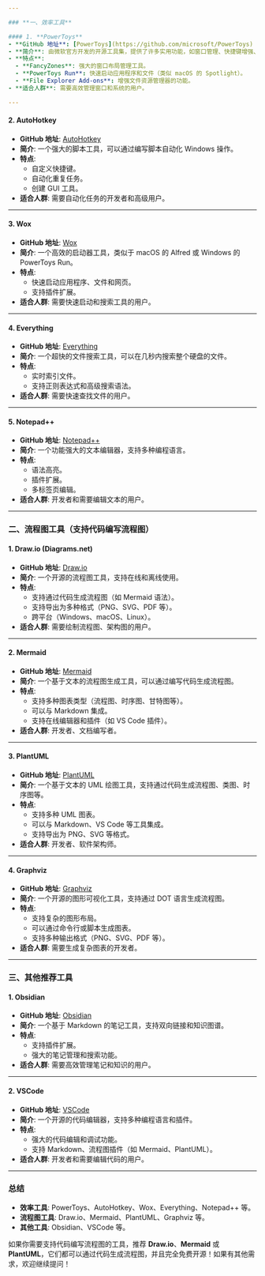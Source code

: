 ```yaml
---

### **一、效率工具**

#### 1. **PowerToys**
- **GitHub 地址**: [PowerToys](https://github.com/microsoft/PowerToys)
- **简介**: 由微软官方开发的开源工具集，提供了许多实用功能，如窗口管理、快捷键增强、文件重命名、颜色选择器等。
- **特点**:
  - **FancyZones**: 强大的窗口布局管理工具。
  - **PowerToys Run**: 快速启动应用程序和文件（类似 macOS 的 Spotlight）。
  - **File Explorer Add-ons**: 增强文件资源管理器的功能。
- **适合人群**: 需要高效管理窗口和系统的用户。

---
```


#### 2. **AutoHotkey**
- **GitHub 地址**: [AutoHotkey](https://github.com/AutoHotkey/AutoHotkey)
- **简介**: 一个强大的脚本工具，可以通过编写脚本自动化 Windows 操作。
- **特点**:
  - 自定义快捷键。
  - 自动化重复任务。
  - 创建 GUI 工具。
- **适合人群**: 需要自动化任务的开发者和高级用户。

---

#### 3. **Wox**
- **GitHub 地址**: [Wox](https://github.com/Wox-launcher/Wox)
- **简介**: 一个高效的启动器工具，类似于 macOS 的 Alfred 或 Windows 的 PowerToys Run。
- **特点**:
  - 快速启动应用程序、文件和网页。
  - 支持插件扩展。
- **适合人群**: 需要快速启动和搜索工具的用户。

---

#### 4. **Everything**
- **GitHub 地址**: [Everything](https://github.com/voidtools/Everything)
- **简介**: 一个超快的文件搜索工具，可以在几秒内搜索整个硬盘的文件。
- **特点**:
  - 实时索引文件。
  - 支持正则表达式和高级搜索语法。
- **适合人群**: 需要快速查找文件的用户。

---

#### 5. **Notepad++**
- **GitHub 地址**: [Notepad++](https://github.com/notepad-plus-plus/notepad-plus-plus)
- **简介**: 一个功能强大的文本编辑器，支持多种编程语言。
- **特点**:
  - 语法高亮。
  - 插件扩展。
  - 多标签页编辑。
- **适合人群**: 开发者和需要编辑文本的用户。

---

### **二、流程图工具（支持代码编写流程图）**

#### 1. **Draw.io (Diagrams.net)**
- **GitHub 地址**: [Draw.io](https://github.com/jgraph/drawio)
- **简介**: 一个开源的流程图工具，支持在线和离线使用。
- **特点**:
  - 支持通过代码生成流程图（如 Mermaid 语法）。
  - 支持导出为多种格式（PNG、SVG、PDF 等）。
  - 跨平台（Windows、macOS、Linux）。
- **适合人群**: 需要绘制流程图、架构图的用户。

---

#### 2. **Mermaid**
- **GitHub 地址**: [Mermaid](https://github.com/mermaid-js/mermaid)
- **简介**: 一个基于文本的流程图生成工具，可以通过编写代码生成流程图。
- **特点**:
  - 支持多种图表类型（流程图、时序图、甘特图等）。
  - 可以与 Markdown 集成。
  - 支持在线编辑器和插件（如 VS Code 插件）。
- **适合人群**: 开发者、文档编写者。

---

#### 3. **PlantUML**
- **GitHub 地址**: [PlantUML](https://github.com/plantuml/plantuml)
- **简介**: 一个基于文本的 UML 绘图工具，支持通过代码生成流程图、类图、时序图等。
- **特点**:
  - 支持多种 UML 图表。
  - 可以与 Markdown、VS Code 等工具集成。
  - 支持导出为 PNG、SVG 等格式。
- **适合人群**: 开发者、软件架构师。

---

#### 4. **Graphviz**
- **GitHub 地址**: [Graphviz](https://github.com/ellson/graphviz)
- **简介**: 一个开源的图形可视化工具，支持通过 DOT 语言生成流程图。
- **特点**:
  - 支持复杂的图形布局。
  - 可以通过命令行或脚本生成图表。
  - 支持多种输出格式（PNG、SVG、PDF 等）。
- **适合人群**: 需要生成复杂图表的开发者。

---

### **三、其他推荐工具**

#### 1. **Obsidian**
- **GitHub 地址**: [Obsidian](https://github.com/obsidianmd/obsidian-releases)
- **简介**: 一个基于 Markdown 的笔记工具，支持双向链接和知识图谱。
- **特点**:
  - 支持插件扩展。
  - 强大的笔记管理和搜索功能。
- **适合人群**: 需要高效管理笔记和知识的用户。

---

#### 2. **VSCode**
- **GitHub 地址**: [VSCode](https://github.com/microsoft/vscode)
- **简介**: 一个开源的代码编辑器，支持多种编程语言和插件。
- **特点**:
  - 强大的代码编辑和调试功能。
  - 支持 Markdown、流程图插件（如 Mermaid、PlantUML）。
- **适合人群**: 开发者和需要编辑代码的用户。

---

### **总结**
- **效率工具**: PowerToys、AutoHotkey、Wox、Everything、Notepad++ 等。
- **流程图工具**: Draw.io、Mermaid、PlantUML、Graphviz 等。
- **其他工具**: Obsidian、VSCode 等。

如果你需要支持代码编写流程图的工具，推荐 **Draw.io**、**Mermaid** 或 **PlantUML**，它们都可以通过代码生成流程图，并且完全免费开源！如果有其他需求，欢迎继续提问！